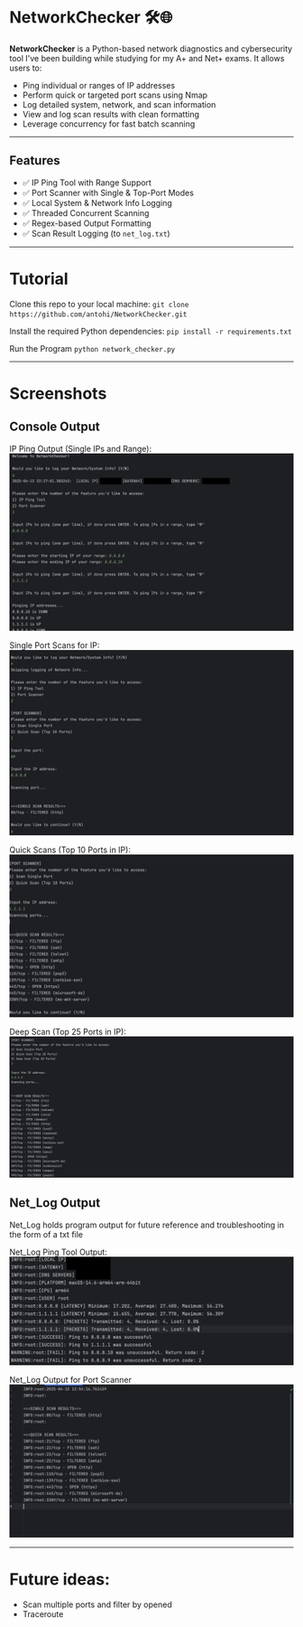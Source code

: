 # NetworkChecker 🛠️🌐

**NetworkChecker** is a Python-based network diagnostics and cybersecurity tool I've been building while studying for my A+ and Net+ exams. It allows users to:

- Ping individual or ranges of IP addresses
- Perform quick or targeted port scans using Nmap
- Log detailed system, network, and scan information
- View and log scan results with clean formatting
- Leverage concurrency for fast batch scanning

---

## Features

- ✅ IP Ping Tool with Range Support
- ✅ Port Scanner with Single & Top-Port Modes
- ✅ Local System & Network Info Logging
- ✅ Threaded Concurrent Scanning
- ✅ Regex-based Output Formatting
- ✅ Scan Result Logging (to `net_log.txt`)

---

# Tutorial

Clone this repo to your local machine:
`git clone https://github.com/antohi/NetworkChecker.git`

Install the required Python dependencies:
`pip install -r requirements.txt`

Run the Program
`python network_checker.py`

---
# Screenshots
## Console Output 

IP Ping Output (Single IPs and Range):
![Scan Results](Assets/Screenshots/CMLOutputPings.png)

Single Port Scans for IP:
![Scan Results](Assets/Screenshots/cml_singleport.png)

Quick Scans (Top 10 Ports in IP):
![Scan Results](Assets/Screenshots/cml_quickscan.png)

Deep Scan (Top 25 Ports in IP):
![Scan Results](Assets/Screenshots/deep_scan_cml.png)



## Net_Log Output
Net_Log holds program output for future reference and troubleshooting in the form of a txt file

Net_Log Ping Tool Output:
![Terminal View](Assets/Screenshots/Net_Log_Output_Pings.png)

Net_Log Output for Port Scanner
![Terminal View](Assets/Screenshots/portscanner_netlog.png)

---

# Future ideas: 
- Scan multiple ports and filter by opened
- Traceroute

